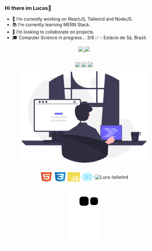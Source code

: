 ### Hi there im Lucas👋

- 👔 I’m currently working on ReactJS, Tailwind and NodeJS.
- 📚 I’m currently learning MERN Stack.
- 👯 I’m looking to collaborate on projects.
- 🎓 Computer Science in progress... 3/8 ✅ - Estácio de Sá, Brazil.

<div align="center">
  <a href="https://github.com/lcscostadev">
  <img height="160em" src="https://github-readme-stats.vercel.app/api?username=lcscostadev&show_icons=true&theme=gotham&include_all_commits=true&count_private=true"/>
  <img height="160em" src="https://github-readme-stats.vercel.app/api/top-langs/?username=lcscostadev&layout=compact&langs_count=7&theme=gotham"/>
</div>
  
##
  
  
    
<div align="center"> 
<!--   <a href="http://youtube.com/c/UC34-Ya9LsJ6GCgIlpMJYvUQ" target="_blank"><img src="https://img.shields.io/badge/YouTube-FF0000?style=for-the-badge&logo=youtube&logoColor=white" target="_blank"></a> -->
  <a href="https://instagram.com/lcscostaa" target="_blank"><img src="https://img.shields.io/badge/-Instagram-%23E4405F?style=for-the-badge&logo=instagram&logoColor=white" target="_blank"></a>
<a href="https://www.twitter.com/lcscostadev" target="_blank"><img src="https://img.shields.io/badge/Twitter-1DA1F2?style=for-the-badge&logo=twitter&logoColor=white"></a> 
<!--  <a href="https://discord.gg/wagxzStdcR" target="_blank"><img src="https://img.shields.io/badge/Discord-7289DA?style=for-the-badge&logo=discord&logoColor=white" target="_blank"></a>  -->
<!--   <a href = "mailto:contatorafaballerini@gmail.com"><img src="https://img.shields.io/badge/-Gmail-%23333?style=for-the-badge&logo=gmail&logoColor=white" target="_blank"></a> -->
  <a href="https://www.linkedin.com/in/lcscostadev" target="_blank"><img src="https://img.shields.io/badge/-LinkedIn-%230077B5?style=for-the-badge&logo=linkedin&logoColor=white" target="_blank"></a> 
<br>
<img src="programmer.svg" style="width:400px; padding:10px 0px;">
  
  <div style="display: inline_block" align="center"><br>
  <img align="center" alt="Rafa-HTML" height="30" width="40" src="https://raw.githubusercontent.com/devicons/devicon/master/icons/html5/html5-original.svg">
  <img align="center" alt="Rafa-CSS" height="30" width="40" src="https://raw.githubusercontent.com/devicons/devicon/master/icons/css3/css3-original.svg">
  <img align="center" alt="Lucs-Js" height="30" width="40" src="https://raw.githubusercontent.com/devicons/devicon/master/icons/javascript/javascript-plain.svg">   
<!--   <img align="center" alt="Lucs-Ts" height="30" width="40" src="https://raw.githubusercontent.com/devicons/devicon/master/icons/typescript/typescript-plain.svg"> -->
   <img align="center" alt="Lucs-React" height="30" width="40" src="https://raw.githubusercontent.com/devicons/devicon/master/icons/react/react-original.svg">
       <img align="center" alt="Lucs-tailwind" height="30" width="40" src="https://cdn.jsdelivr.net/gh/devicons/devicon/icons/tailwindcss/tailwindcss-plain.svg" />

<!--   <img align="center" alt="Lucs-Python" height="30" width="40" src="https://raw.githubusercontent.com/devicons/devicon/master/icons/python/python-original.svg"> -->
<!--   <img align="center" alt="Lucs-Csharp" height="30" width="40" src="https://raw.githubusercontent.com/devicons/devicon/master/icons/csharp/csharp-original.svg"> -->
 </div>
 
  ![Snake animation](https://github.com/lcscostadev/lcscostadev/blob/output/github-contribution-grid-snake.svg)
 
</div>
